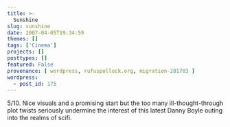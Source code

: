 ```yaml
---
title: >-
  Sunshine
slug: sunshine
date: 2007-04-05T19:34:59
themes: []
tags: ['Cinema']
projects: []
posttypes: []
featured: False
provenance: [ wordpress, rufuspollock.org, migration-201703 ]
wordpress:
  - post_id: 175
---
```


5/10. Nice visuals and a promising start but the too many ill-thought-through plot twists seriously undermine the interest of this latest Danny Boyle outing into the realms of scifi.

